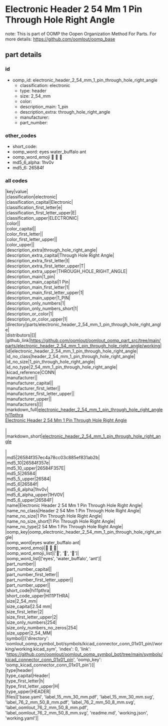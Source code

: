 # Electronic Header 2 54 Mm 1 Pin Through Hole Right Angle  

note: This is part of OOMP the Oopen Organization Method For Parts. For more details: https://github.com/oomlout/oomp_base

##  part details





### id
* oomp_id: electronic_header_2_54_mm_1_pin_through_hole_right_angle
  * classification: electronic
  * type: header
  * size: 2_54_mm
  * color: 
  * description_main: 1_pin
  * description_extra: through_hole_right_angle
  * manufacturer: 
  * part_number: 

### other_codes
* short_code: 
* oomp_word: eyes water_buffalo ant
* oomp_word_emoji :eyes: :water_buffalo: :ant:
* md5_6_alpha: 1hv0v
* md5_6: 26584f

### all codes 
|key|value|  
|classification|electronic|  
|classification_capital|Electronic|  
|classification_first_letter|e|  
|classification_first_letter_upper|E|  
|classification_upper|ELECTRONIC|  
|color||  
|color_capital||  
|color_first_letter||  
|color_first_letter_upper||  
|color_upper||  
|description_extra|through_hole_right_angle|  
|description_extra_capital|Through Hole Right Angle|  
|description_extra_first_letter|t|  
|description_extra_first_letter_upper|T|  
|description_extra_upper|THROUGH_HOLE_RIGHT_ANGLE|  
|description_main|1_pin|  
|description_main_capital|1 Pin|  
|description_main_first_letter|1|  
|description_main_first_letter_upper|1|  
|description_main_upper|1_PIN|  
|description_only_numbers|1|  
|description_only_numbers_short|1|  
|description_or_color|1|  
|description_or_color_upper|1|  
|directory|parts/electronic_header_2_54_mm_1_pin_through_hole_right_angle|  
|distributors|[]|  
|github_link|https://github.com/oomlout/oomlout_oomp_part_src/tree/main/parts/electronic_header_2_54_mm_1_pin_through_hole_right_angle/working|  
|id|electronic_header_2_54_mm_1_pin_through_hole_right_angle|  
|id_no_class|header_2_54_mm_1_pin_through_hole_right_angle|  
|id_no_size|1_pin_through_hole_right_angle|  
|id_no_type|2_54_mm_1_pin_through_hole_right_angle|  
|kicad_reference|CONN|  
|manufacturer||  
|manufacturer_capital||  
|manufacturer_first_letter||  
|manufacturer_first_letter_upper||  
|manufacturer_upper||  
|manufacturers|[]|  
|markdown_full|[electronic_header_2_54_mm_1_pin_through_hole_right_angle](https://github.com/oomlout/oomlout_oomp_part_src/tree/main/parts/electronic_header_2_54_mm_1_pin_through_hole_right_angle/working)<br>[hi11pthra](https://github.com/oomlout/oomlout_oomp_part_src/tree/main/parts/electronic_header_2_54_mm_1_pin_through_hole_right_angle/working)<br>[Electronic Header 2 54 Mm 1 Pin Through Hole Right Angle](https://github.com/oomlout/oomlout_oomp_part_src/tree/main/parts/electronic_header_2_54_mm_1_pin_through_hole_right_angle/working)<br><br>|  
|markdown_short|[electronic_header_2_54_mm_1_pin_through_hole_right_angle](https://github.com/oomlout/oomlout_oomp_part_src/tree/main/parts/electronic_header_2_54_mm_1_pin_through_hole_right_angle/working)<br><br>|  
|md5|26584f357ec4a78cc03c885ef831ab2b|  
|md5_10|26584f357e|  
|md5_10_upper|26584F357E|  
|md5_5|26584|  
|md5_5_upper|26584|  
|md5_6|26584f|  
|md5_6_alpha|1hv0v|  
|md5_6_alpha_upper|1HV0V|  
|md5_6_upper|26584F|  
|name|Electronic Header 2 54 Mm 1 Pin Through Hole Right Angle|  
|name_no_class|Header 2 54 Mm 1 Pin Through Hole Right Angle|  
|name_no_size|1 Pin Through Hole Right Angle|  
|name_no_size_short|1 Pin Through Hole Right Angle|  
|name_no_type|2 54 Mm 1 Pin Through Hole Right Angle|  
|oomp_key|oomp_electronic_header_2_54_mm_1_pin_through_hole_right_angle|  
|oomp_word|eyes water_buffalo ant|  
|oomp_word_emoji|:eyes: :water_buffalo: :ant:|  
|oomp_word_emoji_list|[':eyes:', ':water_buffalo:', ':ant:']|  
|oomp_word_list|['eyes', 'water_buffalo', 'ant']|  
|part_number||  
|part_number_capital||  
|part_number_first_letter||  
|part_number_first_letter_upper||  
|part_number_upper||  
|short_code|hi11pthra|  
|short_code_upper|HI11PTHRA|  
|size|2_54_mm|  
|size_capital|2.54 mm|  
|size_first_letter|2|  
|size_first_letter_upper|2|  
|size_only_numbers|254|  
|size_only_numbers_no_zeros|254|  
|size_upper|2_54_MM|  
|symbol|[{'directory': 'oomlout_oomp_symbol_bot/symbols/kicad_connector_conn_01x01_pin//working/working.kicad_sym', 'index': 0, 'link': 'https://github.com/oomlout/oomlout_oomp_symbol_bot/tree/main/symbols/kicad_connector_conn_01x01_pin', 'oomp_key': 'oomp_kicad_connector_conn_01x01_pin'}]|  
|type|header|  
|type_capital|Header|  
|type_first_letter|h|  
|type_first_letter_upper|H|  
|type_upper|HEADER|  
|files|['base.yaml', 'label_15_mm_30_mm.pdf', 'label_15_mm_30_mm.svg', 'label_76_2_mm_50_8_mm.pdf', 'label_76_2_mm_50_8_mm.svg', 'label_oomlout_76_2_mm_50_8_mm.pdf', 'label_oomlout_76_2_mm_50_8_mm.svg', 'readme.md', 'working.json', 'working.yaml']|  
